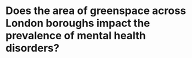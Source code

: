 # Does the area of greenspace across London boroughs impact the prevalence of mental health disorders?
